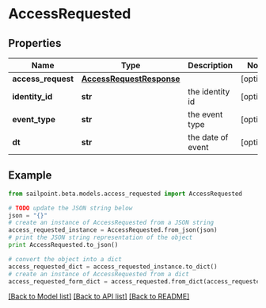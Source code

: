 # AccessRequested


## Properties
Name | Type | Description | Notes
------------ | ------------- | ------------- | -------------
**access_request** | [**AccessRequestResponse**](AccessRequestResponse.md) |  | [optional] 
**identity_id** | **str** | the identity id | [optional] 
**event_type** | **str** | the event type | [optional] 
**dt** | **str** | the date of event | [optional] 

## Example

```python
from sailpoint.beta.models.access_requested import AccessRequested

# TODO update the JSON string below
json = "{}"
# create an instance of AccessRequested from a JSON string
access_requested_instance = AccessRequested.from_json(json)
# print the JSON string representation of the object
print AccessRequested.to_json()

# convert the object into a dict
access_requested_dict = access_requested_instance.to_dict()
# create an instance of AccessRequested from a dict
access_requested_form_dict = access_requested.from_dict(access_requested_dict)
```
[[Back to Model list]](../README.md#documentation-for-models) [[Back to API list]](../README.md#documentation-for-api-endpoints) [[Back to README]](../README.md)


